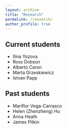 ```yaml
---
layout: archive
title: "Research"
permalink: /research/
author_profile: true
---
```


## Current students 

* Ilina Yozova
* Ross Dobson
* Alberto Caron
* Marta  Grzeskiewicz
* Istvan Papp


## Past students

* Mariflor Vega-Carrasco
* Helen (Zhenzheng) Hu
* Anna Heath
* James Pitkin

